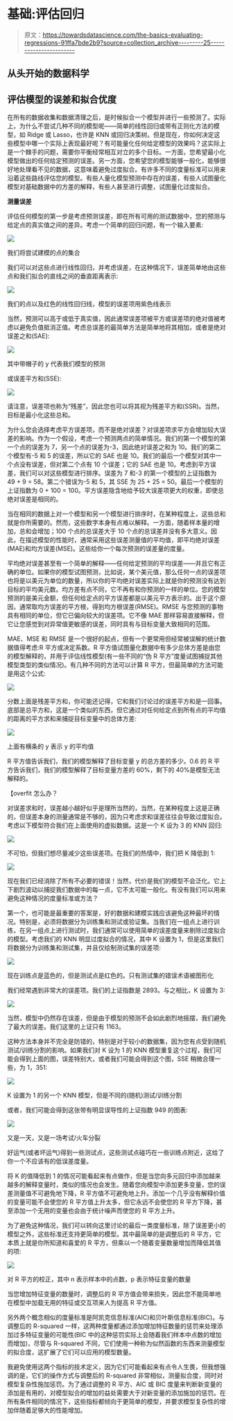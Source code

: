 # 基础:评估回归

> 原文：<https://towardsdatascience.com/the-basics-evaluating-regressions-91ffa7bde2b9?source=collection_archive---------25----------------------->

## 从头开始的数据科学

## 评估模型的误差和拟合优度

在所有的数据收集和数据清理之后，是时候拟合一个模型并进行一些预测了。实际上，为什么不尝试几种不同的模型呢——简单的线性回归或带有正则化方法的模型，如 Ridge 或 Lasso，也许是 KNN 或回归决策树。但是现在，你如何决定这些模型中哪一个实际上表现最好呢？有可能量化任何给定模型的效果吗？这实际上是一个棘手的问题，需要你平衡经常相互对立的多个目标。一方面，您希望最小化模型做出的任何给定预测的误差。另一方面，您希望您的模型能够一般化，能够很好地处理看不见的数据，这意味着避免过度拟合。有许多不同的度量标准可以用来沿着这些路线评估您的模型。有些人量化模型预测中存在的误差，有些人试图量化模型对基础数据中的方差的解释，有些人甚至进行调整，试图量化过度拟合。

**测量误差**

评估任何模型的第一步是考虑预测误差，即在所有可用的测试数据中，您的预测与给定点的真实值之间的差异。考虑一个简单的回归问题，有一个输入要素:

![](img/5c3badfedcf27aaaaf8ccb61c9293158.png)

我们将尝试建模的点的集合

我们可以对这些点进行线性回归，并考虑误差，在这种情况下，误差简单地由这些点和我们拟合的直线之间的垂直距离表示:

![](img/7f9882935ac8434b8f5a7802dc49116b.png)

我们的点以及红色的线性回归线，模型的误差项用紫色线表示

当然，预测可以高于或低于真实值，因此通常误差项被平方或误差项的绝对值被考虑以避免负值抵消正值。考虑总误差的最简单方法是简单地将其相加，或者是绝对误差之和(SAE):

![](img/822e3a756de7f522b199f58a37095ab7.png)

其中带帽子的 y 代表我们模型的预测

或误差平方和(SSE):

![](img/e33559e96bd5fc74d31c42d526c62a17.png)

请注意，误差项也称为“残差”，因此您也可以将其视为残差平方和(SSR)。当然，目标是最小化这些总和。

为什么您会选择考虑平方误差项，而不是绝对误差？对误差项求平方会增加较大误差的影响。作为一个假设，考虑一个预测两点的简单情况。我们的第一个模型的第一个点的误差为 7，另一个点的误差为-3，因此绝对误差之和为 10。我们的第二个模型有-5 和 5 的误差，所以它的 SAE 也是 10。我们的最后一个模型对其中一个点没有误差，但对第二个点有 10 个误差；它的 SAE 也是 10。考虑到平方误差，我们可以对这些模型进行排序。误差为 7 和-3 的第一个模型的上证指数为 49 + 9 = 58。第二个错误为-5 和 5，其 SSE 为 25 + 25 = 50。最后一个模型的上证指数为 0 + 100 = 100。平方误差隐含地给予较大误差项更大的权重，即使总绝对误差是相同的。

当在相同的数据上对一个模型和另一个模型进行排序时，在某种程度上，这些总和就是你所需要的。然而，这些数字本身有点难以解释。一方面，随着样本量的增加，总和会增加；100 个点的总误差大于 10 个点的总误差并没有多大意义。因此，在描述模型的性能时，通常采用这些误差测量值的平均值，即平均绝对误差(MAE)和均方误差(MSE)。这些给你一个每次预测的误差量的度量。

平均绝对误差甚至有一个简单的解释——任何给定预测的平均误差——并且它有正确的单位。如果你的模型试图预测，比如说，某个美元值，那么任何一点的误差项也将是以美元为单位的数量，所以你的平均绝对误差实际上就是你的预测没有达到目标的平均美元数。均方差有点不同，它不再有和你预测的一样的单位。您的模型预测的是美元金额，但任何给定点的平方误差都是以美元平方表示的。出于这个原因，通常取均方误差的平方根，得到均方根误差(RMSE)。RMSE 与您预测的事物具有相同的单位，但它已偏向较大的误差项。它不像 MAE 那样容易直接解释，但它让您感觉到对异常值更敏感的误差，同时具有与目标变量大致相同的范围。

MAE、MSE 和 RMSE 是一个很好的起点，但有一个更常用但经常被误解的统计数据值得考虑:R 平方或决定系数。R 平方值试图量化数据中有多少总体方差是由您的模型解释的，并用于评估线性模型(有一些不同的“伪 R 平方”度量试图捕捉其他模型类型的类似情况)。有几种不同的方法可以计算 R 平方，但最简单的方法可能是用这个公式:

![](img/cbb9a2ba3109ad25f198055028a64497.png)

分数上面是残差平方和，你可能还记得，它和我们讨论过的误差平方和是一回事。底部是总平方和，这是一个类似的东西，但它通过对任何给定点到所有点的平均值的距离的平方求和来捕捉目标变量中的总体方差:

![](img/5289a24199052c08567ad1b6cb7cf5ca.png)

上面有横条的 y 表示 y 的平均值

R 平方值告诉我们，我们的模型解释了目标变量 y 的总方差的多少。0.6 的 R 平方告诉我们，我们的模型解释了目标变量方差的 60%，剩下的 40%是模型无法解释的。

【overfit 怎么办？

对误差求和时，误差越小越好似乎是理所当然的，当然，在某种程度上这是正确的，但误差本身的测量通常是不够的，因为只考虑求和误差往往会导致过度拟合。考虑以下模型符合我们在上面使用的虚拟数据。这是一个 K 设为 3 的 KNN 回归:

![](img/4fa8b6dc70afd97c24ab6624427582a5.png)

不可怕，但我们想尽量减少这些误差项。在我们的热情中，我们把 K 降低到 1:

![](img/6a6a6ba05d98dace9cbdf0b6ed06d66b.png)

现在我们已经消除了所有不必要的错误！当然，代价是我们的模型不会泛化。它上下剧烈波动以捕捉我们数据中的每一点，它不太可能一般化。有没有我们可以用来避免这种情况的度量标准或方法？

第一个，也可能是最重要的答案是，好的数据和建模实践应该避免这种最坏的情况。特别是，必须将数据分为训练集和测试或验证集。当我们在一组点上进行训练，在另一组点上进行测试时，我们通常可以使用简单的误差度量来剔除过度拟合的模型。考虑我们的 KNN 明显过度拟合的情况，其中 K 设置为 1，但是这里我们将数据分为训练集和测试集，并且仅绘制测试集的误差项:

![](img/c26bed2dddf53c07311cff7cfaee5076.png)

现在训练点是蓝色的，但是测试点是红色的。只有测试集的错误术语被图形化

我们经常遇到非常大的误差项。我们的上证指数是 2893。与之相比，K 设置为 3:

![](img/5285f075116584938d86e4d6a57abb96.png)

当然，模型中仍然存在误差，但是由于模型的预测不会如此剧烈地摇摆，我们避免了最大的误差。我们这里的上证只有 1163。

这种方法本身并不完全是防错的，特别是对于较小的数据集，因为您有点受到随机测试/训练分割的影响。如果我们对 K 设为 1 的 KNN 模型重复这个过程，我们可能会得到上面的图，误差特别大，或者我们可能会得到这个图，SSE 稍微合理一些，为 1，351:

![](img/4d6f0e9a25ded77135ef0ba1665fb30f.png)

K 设置为 1 的另一个 KNN 模型，但是不同的(随机)测试/训练分割

或者，我们可能会得到这张带有明显误导性的上证指数 949 的图表:

![](img/0b6a4c67ec1f415bec603cdada7a6fd5.png)

又是一天，又是一场考试/火车分裂

好运气(或者坏运气)得到一些测试点，这些测试点碰巧在一些训练点附近，这给了你一个不应该有的低误差度量。

将 K 的值降低到 1 的情况可能看起来有点做作，但是当您向多元回归中添加越来越多的解释变量时，类似的情况也会发生。随着您向模型中添加更多变量，您的误差测量值不可避免地下降，R 平方值不可避免地上升。添加一个几乎没有解释价值的变量可能不会使您的 R 平方值上升太多，但它永远不会使您的 R 平方下降，甚至添加一个无用的变量也会由于统计噪声而使您的 R 平方上升。

为了避免这种情况，我们可以转向这里讨论的最后一类度量标准，除了误差更小的模型之外，这些标准还支持更简单的模型。其中最简单的是调整后的 R 平方，它本质上就是你所知道和喜爱的 R 平方，但乘以一个随着变量数量增加而降低其值的项:

![](img/ae1458efcb0cfb196c3d28a934b346ba.png)

对 R 平方的校正，其中 n 表示样本中的点数，p 表示特征变量的数量

当您增加特征变量的数量时，调整后的 R 平方值会带来损失，因此您不能简单地在模型中加载无用的特征或交互项来人为提高 R 平方值。

另外两个概念相似的度量标准是阿凯克信息标准(AIC)和贝叶斯信息标准(BIC)。与调整后的 R-squared 一样，这两种度量都通过添加增加特征数量的惩罚来处理添加过多特征变量的可能性(BIC 中的这种惩罚实际上会随着我们样本中点数的增加而增加)，尽管与 R-squared 不同，它们使用一种称为似然函数的东西来测量模型的拟合度，这扩展了它们可以应用的模型数量。

我避免使用这两个指标的技术定义，因为它们可能看起来有点令人生畏，但我想强调的是，它们的操作方式与调整后的 R-squared 非常相似，测量拟合度，同时对模型复杂性施加惩罚。为了通过调整的 R 平方、AIC 或 BIC 度量来判断新变量的添加是有用的，对模型拟合的增加的益处需要大于对新变量的添加施加的惩罚。在所有条件相同的情况下，这些指标都倾向于更简单的模型，并要求模型复杂性的增加伴随着足够大的性能增加。